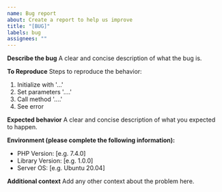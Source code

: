 ```yaml
---
name: Bug report
about: Create a report to help us improve
title: "[BUG]"
labels: bug
assignees: ""
---
```


**Describe the bug**
A clear and concise description of what the bug is.

**To Reproduce**
Steps to reproduce the behavior:

1. Initialize with '...'
2. Set parameters '....'
3. Call method '....'
4. See error

**Expected behavior**
A clear and concise description of what you expected to happen.

**Environment (please complete the following information):**

- PHP Version: [e.g. 7.4.0]
- Library Version: [e.g. 1.0.0]
- Server OS: [e.g. Ubuntu 20.04]

**Additional context**
Add any other context about the problem here.
